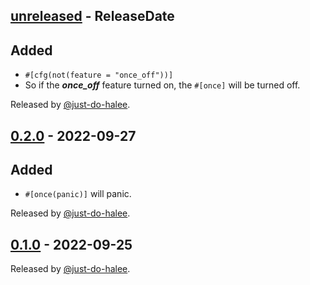 <!-- next-header -->

## [unreleased] - ReleaseDate

## Added

- `#[cfg(not(feature = "once_off"))]`
- So if the **_once_off_** feature turned on, the `#[once]` will be turned off.

Released by [@just-do-halee](https://github.com/just-do-halee).

## [0.2.0] - 2022-09-27

## Added

- `#[once(panic)]` will panic.

Released by [@just-do-halee](https://github.com/just-do-halee).

## [0.1.0] - 2022-09-25

Released by [@just-do-halee](https://github.com/just-do-halee).

<!-- next-url -->

[unreleased]: https://github.com/just-do-halee/fn_once/compare/v0.2.0...HEAD
[0.2.0]: https://github.com/just-do-halee/fn_once/compare/v0.1.0...v0.2.0
[0.1.0]: https://github.com/just-do-halee/fn_once/compare/v0.1.0...v0.1.0
